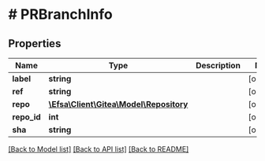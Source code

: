# # PRBranchInfo

## Properties

Name | Type | Description | Notes
------------ | ------------- | ------------- | -------------
**label** | **string** |  | [optional]
**ref** | **string** |  | [optional]
**repo** | [**\Efsa\Client\Gitea\Model\Repository**](Repository.md) |  | [optional]
**repo_id** | **int** |  | [optional]
**sha** | **string** |  | [optional]

[[Back to Model list]](../../README.md#models) [[Back to API list]](../../README.md#endpoints) [[Back to README]](../../README.md)
